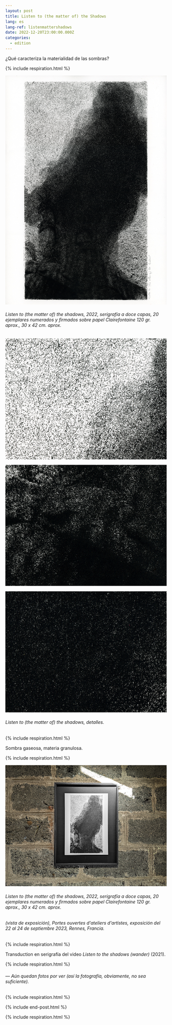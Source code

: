 ```yaml
---
layout: post
title: Listen to (the matter of) the Shadows
lang: es
lang-ref: listenmattershadows
date: 2022-12-20T23:00:00.000Z
categories:
  - edition
---
```


¿Qué caracteriza la materialidad de las sombras?

{% include respiration.html %}

![](/imgs/Listen-to-the-matter-of-the-shadows-SCAN_300_UP.jpg)

###### *Listen to (the matter of) the shadows*, 2022, serigrafía a doce capas, 20 ejemplares numerados y firmados sobre papel Clairefontaine 120 gr. aprox., 30 x 42 cm. aprox.

![](</imgs/Listen-to-the-matter-of-the-shadow-sSCAN-300-1 UP.jpg>)

![](</imgs/Listen-to-the-matter-of-the-shadow-sSCAN-300-2 UP.jpg>)

![](/imgs/Listen-to-the-matter-of-the-shadow-sSCAN-300-3-UP.jpg)

###### *Listen to (the matter of) the shadows*, detalles.

{% include respiration.html %}

Sombra gaseosa, materia granulosa.

{% include respiration.html %}

![](/imgs/PXL_20230924_143905435.NIGHT-1-UP.jpg)

###### *Listen to (the matter of) the shadows*, 2022, serigrafía a doce capas, 20 ejemplares numerados y firmados sobre papel Clairefontaine 120 gr. aprox., 30 x 42 cm. aprox.

###### (vista de exposición), *Portes ouvertes d'ateliers d'artistes*, exposición del 22 al 24 de septiembre 2023, Rennes, Francia.

{% include respiration.html %}

Transduction en serigrafía del video *Listen to the shadows (wander)* (2021).

{% include respiration.html %}

###### — *Aún quedan fotos por ver (así la fotografía, obviamente, no sea suficiente).*

{% include respiration.html %}

{% include end-post.html %}

{% include respiration.html %}

